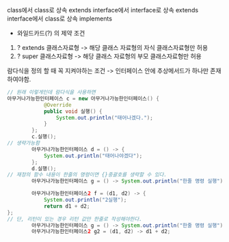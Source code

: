 class에서 class로 상속 extends
interface에서 interface로 상속 extends
interface에서 class로 상속 implements

- 와일드카드(?) 의 제약 조건
1. ? extends 클래스자료형   ->    해당 클래스 자료형의 자식 클래스자료형만 허용
2. ? super 클래스자료형     ->    해당 클래스 자료형의 부모 클래스자료형만 허용

람다식을 정의 할 때 꼭 지켜야하는 조건 -> 인터페이스 안에 추상메서드가 하나만 존재하여야함.

```java
// 원래 이렇게인데 람다식을 사용하면
아무거나가능한인터페이스 c = new 아무거나가능한인터페이스() {
            @Override
            public void 실행() {
                System.out.println("태어나겠다.");
            }
        };
        c.실행();
// 생략가능함
        아무거나가능한인터페이스 d = () -> {
            System.out.println("태어나야겠다");
        };
        d.실행();
// 재정의 함수 내용이 한줄의 명령이면 {}중괄호를 생략할 수 있다.
        아무거나가능한인터페이스 g = () -> System.out.println("한줄 명령 실행");

        아무거나가능한인터페이스2 f = (d1, d2) -> {
            System.out.println("2실행");
            return d1 + d2;
};
// 단, 리턴이 있는 경우 리턴 값만 한줄로 작성해야한다.
        아무거나가능한인터페이스 g = () -> System.out.println("한줄 명령 실행");
        아무거나가능한인터페이스2 g2 = (d1, d2) -> d1 + d2;
```
